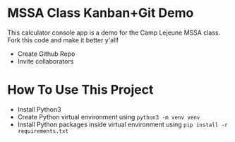 # MSSA Class Kanban+Git Demo

This calculator console app is a demo for the Camp Lejeune MSSA class. Fork this code and make it better y'all!

* Create Github Repo
* Invite collaborators

# How To Use This Project
* Install Python3
* Create Python virtual environment using `python3 -m venv venv`
* Install Python packages inside virtual environment using `pip install -r requirements.txt`